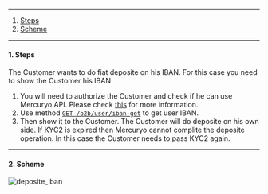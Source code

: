 ***

1. [Steps](README.md#1-steps)
2. [Scheme](README.md#2-scheme)

***

#### 1. Steps
The Customer wants to do fiat deposite on his IBAN. For this case you need to show the Customer his IBAN
1. You will need to authorize the Customer and check if he can use Mercuryo API. Please check [this](https://github.com/mercuryoio/Commercial-API/blob/master/Login/README.md) for more information.
2. Use method [`GET /b2b/user/iban-get`](https://sandbox-cryptosaas.mrcr.io/v1.6/comm-docs/index.html#api-B2B_User-IbanGet) to get user IBAN.
3. Then show it to the Customer. The Customer will do deposite on his own side. If KYC2 is expired then Mercuryo cannot complite the deposite operation. In this case the Customer needs to pass KYC2 again.

***

#### 2. Scheme

![deposite_iban](https://github.com/mercuryoio/Commercial-API/blob/master/4%20fiat%20deposit/deposit%20IBAN.png)
